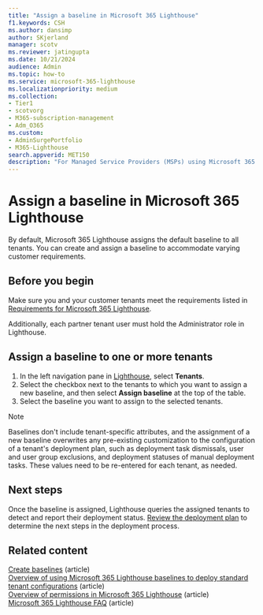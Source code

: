 ```yaml
---
title: "Assign a baseline in Microsoft 365 Lighthouse"
f1.keywords: CSH
ms.author: dansimp
author: SKjerland
manager: scotv
ms.reviewer: jatingupta
ms.date: 10/21/2024
audience: Admin
ms.topic: how-to
ms.service: microsoft-365-lighthouse
ms.localizationpriority: medium
ms.collection:
- Tier1
- scotvorg
- M365-subscription-management
- Adm_O365
ms.custom:
- AdminSurgePortfolio
- M365-Lighthouse                         
search.appverid: MET150
description: "For Managed Service Providers (MSPs) using Microsoft 365 Lighthouse, learn how to assign a baseline to a tenant."
---
```


# Assign a baseline in Microsoft 365 Lighthouse

By default, Microsoft 365 Lighthouse assigns the default baseline to all tenants. You can create and assign a baseline to accommodate varying customer requirements.

## Before you begin

Make sure you and your customer tenants meet the requirements listed in [Requirements for Microsoft 365 Lighthouse](m365-lighthouse-requirements.md).

Additionally, each partner tenant user must hold the Administrator role in Lighthouse.

## Assign a baseline to one or more tenants

1. In the left navigation pane in <a href="https://go.microsoft.com/fwlink/p/?linkid=2168110" target="_blank">Lighthouse</a>, select **Tenants**.
2. Select the checkbox next to the tenants to which you want to assign a new baseline, and then select **Assign baseline** at the top of the table.
3. Select the baseline you want to assign to the selected tenants.

> [!NOTE]
> Baselines don't include tenant-specific attributes, and the assignment of a new baseline overwrites any pre-existing customization to the configuration of a tenant's deployment plan, such as deployment task dismissals, user and user group exclusions, and deployment statuses of manual deployment tasks. These values need to be re-entered for each tenant, as needed.

## Next steps

Once the baseline is assigned, Lighthouse queries the assigned tenants to detect and report their deployment status. [Review the deployment plan](m365-lighthouse-review-deployment-plan.md) to determine the next steps in the deployment process.

## Related content

[Create baselines](m365-lighthouse-create-a-baseline.md) (article)\
[Overview of using Microsoft 365 Lighthouse baselines to deploy standard tenant configurations](m365-lighthouse-deploy-standard-tenant-configurations-overview.md) (article)\
[Overview of permissions in Microsoft 365 Lighthouse](m365-lighthouse-overview-of-permissions.md) (article)\
[Microsoft 365 Lighthouse FAQ](m365-lighthouse-faq.yml) (article)
